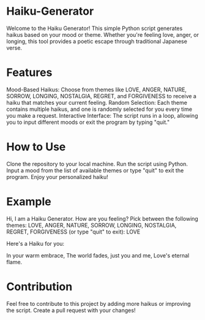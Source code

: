 # Haiku-Generator
Welcome to the Haiku Generator! This simple Python script generates haikus based on your mood or theme. Whether you're feeling love, anger, or longing, this tool provides a poetic escape through traditional Japanese verse.

# Features
Mood-Based Haikus: Choose from themes like LOVE, ANGER, NATURE, SORROW, LONGING, NOSTALGIA, REGRET, and FORGIVENESS to receive a haiku that matches your current feeling.
Random Selection: Each theme contains multiple haikus, and one is randomly selected for you every time you make a request.
Interactive Interface: The script runs in a loop, allowing you to input different moods or exit the program by typing "quit."

# How to Use
Clone the repository to your local machine.
Run the script using Python.
Input a mood from the list of available themes or type "quit" to exit the program.
Enjoy your personalized haiku!

# Example
Hi, I am a Haiku Generator.
How are you feeling? Pick between the following themes: LOVE, ANGER, NATURE, SORROW, LONGING, NOSTALGIA, REGRET, FORGIVENESS (or type "quit" to exit): LOVE

Here's a Haiku for you:

In your warm embrace,
The world fades, just you and me,
Love's eternal flame.

# Contribution
Feel free to contribute to this project by adding more haikus or improving the script. Create a pull request with your changes!
